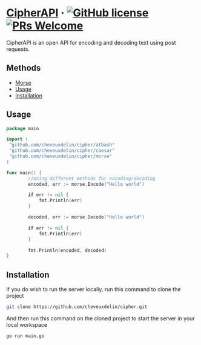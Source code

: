 # [CipherAPI](https://cipher-e7737.web.app) &middot; [![GitHub license](https://img.shields.io/badge/license-MIT-blue.svg)](https://github.com/facebook/react/blob/main/LICENSE)   [![PRs Welcome](https://img.shields.io/badge/PRs-welcome-brightgreen.svg)](https://reactjs.org/docs/how-to-contribute.html#your-first-pull-request)

CipherAPI is an open API for encoding and decoding text using post requests.

## Methods

* [Morse](#morse)
* [Usage](#usage)
* [Installation](#installation)
  
## Usage



```go
package main

import (
 "github.com/cheveuxdelin/cipher/atbash"
 "github.com/cheveuxdelin/cipher/caesar"
 "github.com/cheveuxdelin/cipher/morse"
)

func main() {
        //Using different methods for encoding/decoding
        encoded, err := morse.Encode("Hello world")

        if err != nil {
            fmt.Println(err)
        }

        decoded, err := morse.Decode("Hello world")

        if err != nil {
            fmt.Println(err)
        }

        fmt.Println(encoded, decoded)
}
```

## Installation

If you do wish to run the server locally, run this command to clone the project

```bash
git clone https://github.com/cheveuxdelin/cipher.git
```

And then run this command on the cloned project to start the server in your local workspace

```bash
go run main.go
```
